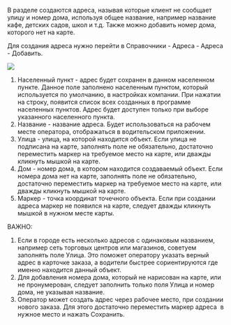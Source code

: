 В разделе создаются адреса, называя которые клиент не сообщает улицу и номер дома, используя общее название, например название кафе, детских садов, школ и т.д. Также можно добавить номер дома, которого нет на карте. 

Для создания адреса нужно перейти в Справочники - Адреса - Адреса - Добавить. 

![](https://txcloud.atlassian.net/wiki/download/attachments/3834119/9E74krOHpN46eWYoav3Hhm2TJ34eiOfnXBVIUGjwPUogal1vYD8ahoCW0lPBqCIr9j0txK-l_eEuzVhQyq4prH5gQLa5Cau5mYRu03_f_U7wLoMOAQvV_iqdQNFlk-7KinRTlx1x?version=1&modificationDate=1598013778689&cacheVersion=1&api=v2)

1. Населенный пункт - адрес будет сохранен в данном населенном пункте. Данное поле заполнено населенным пунктом, который используется по умолчанию, в настройках компании. При нажатии на строку, появится список всех созданных в программе населенных пунктов. Адрес будет доступен только при выборе указанного населенного пункта.
2. Название - название адреса. Будет использоваться на рабочем месте оператора, отображаться в водительском приложении.
3. Улица - улица, на которой находится объект. Если улица не подписана на карте, заполнять поле не обязательно, достаточно переместить маркер на требуемое место на карте, или дважды кликнуть мышкой на карте.
4. Дом - номер дома, в котором находится создаваемый объект. Если номера дома нет на карте, заполнять поле не обязательно, достаточно переместить маркер на требуемое место на карте, или дважды кликнуть мышкой на карте.
5. Маркер - точка координат точечного объекта. Если при создании адреса маркер не появился на карте, следует дважды кликнуть мышкой в нужном месте карты.

ВАЖНО: 

1. Если в городе есть несколько адресов с одинаковым названием, например сеть торговых центров или магазинов, советуем заполнять поле Улица. Это поможет оператору указать верный адрес в карточке заказа, а водители быстрее сориентируются где именно находится данный объект.
2. Для добавления номера дома, который не нарисован на карте, или не пронумерован, следует заполнить только поля Улица и номер дома, не указывая название.
3. Оператор может создать адрес через рабочее место, при создании нового заказа. Для этого достаточно переместить маркер адреса  в нужное место и нажать Сохранить.